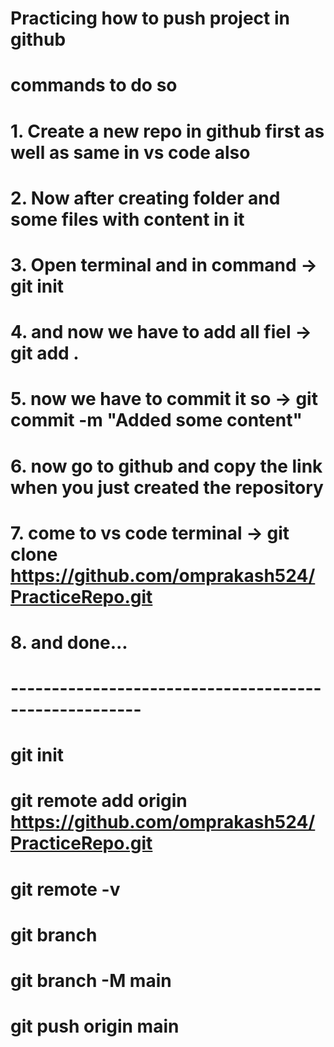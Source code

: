 # Practicing how to push project in github
# commands to do so
# 1. Create a new repo in github first as well as same in vs code also 
# 2. Now after creating folder and some files with content in it
# 3. Open terminal and in command -> git init
# 4. and now we have to add all fiel -> git add . 
# 5. now we have to commit it so -> git commit -m "Added some content"
# 6. now go to github and copy the link when you just created the repository
# 7. come to vs code terminal -> git clone https://github.com/omprakash524/PracticeRepo.git
# 8. and done...
# ------------------------------------------------------
# git init
# git remote add origin https://github.com/omprakash524/PracticeRepo.git
# git remote -v
# git branch
# git branch -M main
# git push origin main